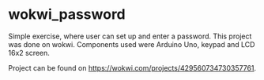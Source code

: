 # wokwi_password
Simple exercise, where user can set up and enter a password. This project was done on wokwi.
Components used were Arduino Uno, keypad and LCD 16x2 screen.

Project can be found on https://wokwi.com/projects/429560734730357761.